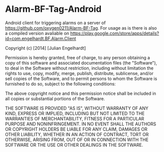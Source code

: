 Alarm-BF-Tag-Android
====================

Android client for triggering alarms on a server of https://github.com/oxygen0211/Alarm-BF-Tag. 
For usage as is there is also a compiled version avaliable on https://play.google.com/store/apps/details?id=com.engelhardt.BF.Alarm.Client

Copyright (c) [2014] [Julian Engelhardt]

Permission is hereby granted, free of charge, to any person obtaining a copy of this software and associated documentation files (the "Software"), to deal in the Software without restriction, including without limitation the rights to use, copy, modify, merge, publish, distribute, sublicense, and/or sell copies of the Software, and to permit persons to whom the Software is furnished to do so, subject to the following conditions:

The above copyright notice and this permission notice shall be included in all copies or substantial portions of the Software.

THE SOFTWARE IS PROVIDED "AS IS", WITHOUT WARRANTY OF ANY KIND, EXPRESS OR IMPLIED, INCLUDING BUT NOT LIMITED TO THE WARRANTIES OF MERCHANTABILITY, FITNESS FOR A PARTICULAR PURPOSE AND NONINFRINGEMENT. IN NO EVENT SHALL THE AUTHORS OR COPYRIGHT HOLDERS BE LIABLE FOR ANY CLAIM, DAMAGES OR OTHER LIABILITY, WHETHER IN AN ACTION OF CONTRACT, TORT OR OTHERWISE, ARISING FROM, OUT OF OR IN CONNECTION WITH THE SOFTWARE OR THE USE OR OTHER DEALINGS IN THE SOFTWARE.
